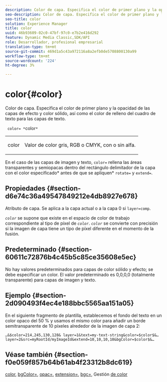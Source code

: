 ```yaml
---
description: Color de capa. Especifica el color de primer plano y la opacidad de las capas de efecto y color sólido, así como el color de relleno del cuadro de texto para las capas de texto.
seo-description: Color de capa. Especifica el color de primer plano y la opacidad de las capas de efecto y color sólido, así como el color de relleno del cuadro de texto para las capas de texto.
seo-title: color
solution: Experience Manager
title: color
uuid: 46b93609-02c0-47bf-97c0-e7b2e416d292
feature: Dynamic Media Classic,SDK/API
role: Desarrollador, profesional empresarial
translation-type: tm+mt
source-git-commit: 469d1a5c43a972116a8a2efb0de5708800130a99
workflow-type: tm+mt
source-wordcount: '224'
ht-degree: 3%

---
```



# color{#color}

Color de capa. Especifica el color de primer plano y la opacidad de las capas de efecto y color sólido, así como el color de relleno del cuadro de texto para las capas de texto.

` color= *`color`*`

<table id="simpletable_68645167998A42229CEF858909FD447E"> 
 <tr class="strow"> 
  <td class="stentry"> <p> <span class="codeph"> <span class="varname"> color  </span> </span> </p> </td> 
  <td class="stentry"> <p>Valor de color gris, RGB o CMYK, con o sin alfa. </p> </td> 
 </tr> 
</table>

En el caso de las capas de imagen y texto, `color=` rellena las áreas transparentes y semiopacas dentro del rectángulo delimitador de la capa con el color especificado* antes de que se apliquen* `rotate=` y `extend=`.

## Propiedades {#section-d6e74c36a49547849212e4db8927e678}

Atributo de capa. Se aplica a la capa actual o a la capa 0 si `layer=comp`.

*`color`* se supone que existe en el espacio de color de trabajo correspondiente al tipo de píxel de  *`color`*. *`color`* se convierte con precisión si la imagen de capa tiene un tipo de píxel diferente en el momento de la fusión.

## Predeterminado {#section-60611c72876b4c45b5c85ce35608e5ec}

No hay valores predeterminados para capas de color sólido y efecto; se debe especificar un color. El valor predeterminado es 0,0,0,0 (totalmente transparente) para capas de imagen y texto.

## Ejemplo {#section-2d090493f4ec4e188bbc5565aa151a05}

En el siguiente fragmento de plantilla, establecemos el fondo del texto en un color opaco del 50 % y usamos el mismo color para añadir un borde semitransparente de 10 píxeles alrededor de la imagen de capa 2:

`…&$color=214,245,130,128& layer=1&text=my-text-string&color=$color$&… layer=2&src=myRootId/myImageId&extend=10,10,10,10&bgColor=$color$&…`

## Véase también {#section-f0e059f857b64b61ab4f23312b8dc619}

[color](../../../../../is-api/http-ref/image-serving-api-ref/c-http-protocol-reference/c-data-types/r-is-http-color.md#reference-0fdb264a3aed4bd78451bb55311f6e93),  [bgColor=](../../../../../is-api/http-ref/image-serving-api-ref/c-http-protocol-reference/c-command-reference/r-bgcolor.md#reference-441371ba4ef54fe781887c5ae448f6ab),  [opac=](../../../../../is-api/http-ref/image-serving-api-ref/c-http-protocol-reference/c-command-reference/r-opac.md#reference-d2269b51aca34599a08d0a46ee5c27e5),  [extension=](../../../../../is-api/http-ref/image-serving-api-ref/c-http-protocol-reference/c-command-reference/r-extend.md#reference-7e9156beb285459d830e2d56782a74ac),  [bgc=](../../../../../is-api/http-ref/image-serving-api-ref/c-http-protocol-reference/c-command-reference/r-bgc.md#reference-53376175f617446fbe5c69120f834b88), Gestión  [de color](../../../../../is-api/http-ref/image-serving-api-ref/c-http-protocol-reference/c-syntax-and-features/r-color-management.md#reference-c7e4a72d589145189f7e4bcb6b4544d7)
